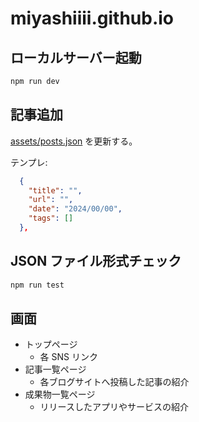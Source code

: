 # miyashiiii.github.io

## ローカルサーバー起動

```bash
npm run dev
```

## 記事追加

[assets/posts.json](assets/posts.json) を更新する。

テンプレ:

```json
  {
    "title": "",
    "url": "",
    "date": "2024/00/00",
    "tags": []
  },
```

## JSON ファイル形式チェック

```bash
npm run test
```

## 画面

- トップページ
  - 各 SNS リンク
- 記事一覧ページ
  - 各ブログサイトへ投稿した記事の紹介
- 成果物一覧ページ
  - リリースしたアプリやサービスの紹介
